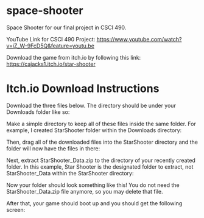 # space-shooter
Space Shooter for our final project in CSCI 490.

YouTube Link for CSCI 490 Project: https://www.youtube.com/watch?v=iZ_W-9FcD5Q&feature=youtu.be

Download the game from itch.io by following this link: https://cajacks1.itch.io/star-shooter

# Itch.io Download Instructions
Download the three files below.  The directory should be under your Downloads folder like so:

Make a simple directory to keep all of these files inside the same folder.  For example, I created StarShooter folder within the Downloads directory:

Then, drag all of the downloaded files into the StarShooter directory and the folder will now have the files in there:

Next, extract StarShooter_Data.zip to the directory of your recently created folder.  In this example, Star Shooter is the designated folder to extract, not StarShooter_Data within the StarShooter directory:

Now your folder should look something like this!  You do not need the StarShooter_Data.zip file anymore, so you may delete that file.

After that, your game should boot up and you should get the following screen:
